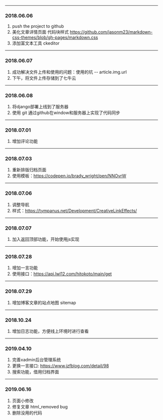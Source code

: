 
------
### 2018.06.06
1. push the project to github
2. 美化文章详情页面 代码块样式 https://github.com/jasonm23/markdown-css-themes/blob/gh-pages/markdown.css
3. 添加富文本工具 ckeditor



-------
### 2018.06.07
1. 成功解决文件上传和使用的问题：使用的坑 -- article.img.url
2. 下午，将文件上传存储到了七牛云

----
### 2018.06.08
1. 将django部署上线到了服务器
2. 使用 git 通过github在window和服务器上实现了代码同步

-----
### 2018.07.01
1. 增加评论功能

----
### 2018.07.03
1. 重新排版归档页面
2. 使用模板：https://codepen.io/brady_wright/pen/NNOvrW 

----
### 2018.07.06
1. 调整导航
2. 样式：https://tympanus.net/Development/CreativeLinkEffects/

---
### 2018.07.07
1. 加入返回顶部功能，开始使用js实现

---
### 2018.07.28
1. 增加一言功能
2. 使用接口：https://api.lwl12.com/hitokoto/main/get

---

### 2018.07.29
1. 增加博客文章的站点地图 sitemap

---

### 2018.10.24
1. 增加日志功能，方便线上环境时进行查看

---

### 2019.04.10
1. 完善xadmin后台管理系统
2. 更换一言接口: https://www.jzfblog.com/detail/98
3. 搜索功能，借用归档界面

---
### 2019.06.16
1. 页面小修改
2. 修复文章 html_removed bug
3. 删除没用的代码